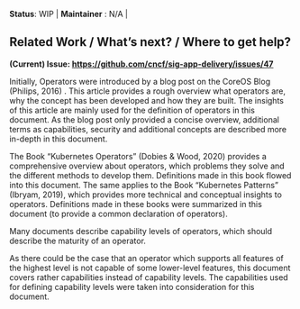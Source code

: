 **Status**: WIP | **Maintainer** : N/A | 


## Related Work / What’s next? / Where to get help?
**(Current) Issue: https://github.com/cncf/sig-app-delivery/issues/47**

Initially, Operators were introduced by a blog post on the CoreOS Blog (Philips, 2016) . This article provides a rough overview what operators are, why the concept has been developed and how they are built. The insights of this article are mainly used for the definition of operators in this document. As the blog post only provided a concise overview, additional terms as capabilities, security and additional concepts are described more in-depth in this document.

The Book “Kubernetes Operators” (Dobies & Wood, 2020) provides a comprehensive overview about operators, which problems they solve and the different methods to develop them. Definitions made in this book flowed into this document. The same applies to the Book “Kubernetes Patterns” (Ibryam, 2019), which provides more technical and conceptual insights to operators. Definitions made in these books were summarized in this document (to provide a common declaration of operators).

Many documents describe capability levels of operators, which should describe the maturity of an operator.

As there could be the case that an operator which supports all features of the highest level is not capable of some lower-level features, this document covers rather capabilities instead of capability levels. The capabilities used for defining capability levels were taken into consideration for this document.
